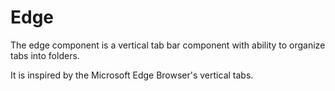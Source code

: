 # Edge

The edge component is a vertical tab bar component with ability to organize tabs into folders.

It is inspired by the Microsoft Edge Browser's vertical tabs.
